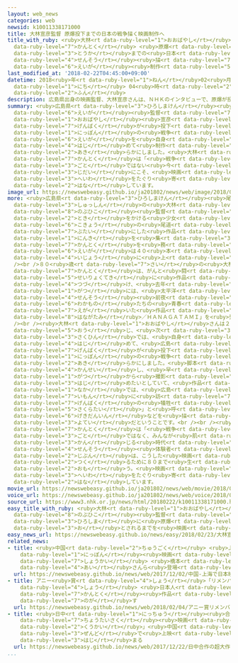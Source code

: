 ```yaml
---
layout: web_news
categories: web
newsid: k10011338171000
title: 大林宣彦監督 原爆投下までの日本の戦争描く映画制作へ
title_with_ruby: <ruby>大林<rt data-ruby-level="1">おおばやし</rt></ruby><ruby>宣彦<rt data-ruby-level="8">のぶひこ</rt></ruby><ruby>監督<rt
  data-ruby-level="7">かんとく</rt></ruby> <ruby>原爆<rt data-ruby-level="7">げんばく</rt></ruby><ruby>投下<rt
  data-ruby-level="3">とうか</rt></ruby>までの<ruby>日本<rt data-ruby-level="1">にっぽん</rt></ruby>の<ruby>戦争<rt
  data-ruby-level="4">せんそう</rt></ruby><ruby>描<rt data-ruby-level="7">えが</rt></ruby>く<ruby>映画<rt
  data-ruby-level="6">えいが</rt></ruby><ruby>制作<rt data-ruby-level="5">せいさく</rt></ruby>へ
last_modified_at: '2018-02-22T04:45:00+09:00'
datetime: 2018<ruby>年<rt data-ruby-level="1">ねん</rt></ruby>02<ruby>月<rt data-ruby-level="1">がつ</rt></ruby>22<ruby>日<rt
  data-ruby-level="1">にち</rt></ruby> 04<ruby>時<rt data-ruby-level="2">じ</rt></ruby>45<ruby>分<rt
  data-ruby-level="2">ふん</rt></ruby>
description: 広島県出身の映画監督、大林宣彦さんは、ＮＨＫのインタビューで、原爆が投下されるまでの日本の戦争をテーマにした映画を自身として初めて制作すると明らかにしました。大林監督は「戦争がひと事ではない今の時代にこそ、映画で平和をたぐり寄せたい」と話しています。
summary: <ruby>広島県<rt data-ruby-level="3">ひろしまけん</rt></ruby><ruby>出身<rt data-ruby-level="3">しゅっしん</rt></ruby>の<ruby>映画<rt
  data-ruby-level="6">えいが</rt></ruby><ruby>監督<rt data-ruby-level="7">かんとく</rt></ruby>、<ruby>大林<rt
  data-ruby-level="1">おおばやし</rt></ruby><ruby>宣彦<rt data-ruby-level="8">のぶひこ</rt></ruby>さんは、ＮＨＫのインタビューで、<ruby>原爆<rt
  data-ruby-level="7">げんばく</rt></ruby>が<ruby>投下<rt data-ruby-level="3">とうか</rt></ruby>されるまでの<ruby>日本<rt
  data-ruby-level="1">にっぽん</rt></ruby>の<ruby>戦争<rt data-ruby-level="4">せんそう</rt></ruby>をテーマにした<ruby>映画<rt
  data-ruby-level="6">えいが</rt></ruby>を<ruby>自身<rt data-ruby-level="3">じしん</rt></ruby>として<ruby>初<rt
  data-ruby-level="4">はじ</rt></ruby>めて<ruby>制作<rt data-ruby-level="5">せいさく</rt></ruby>すると<ruby>明<rt
  data-ruby-level="2">あき</rt></ruby>らかにしました。<ruby>大林<rt data-ruby-level="1">おおばやし</rt></ruby><ruby>監督<rt
  data-ruby-level="7">かんとく</rt></ruby>は「<ruby>戦争<rt data-ruby-level="4">せんそう</rt></ruby>がひと<ruby>事<rt
  data-ruby-level="3">ごと</rt></ruby>ではない<ruby>今<rt data-ruby-level="2">いま</rt></ruby>の<ruby>時代<rt
  data-ruby-level="3">じだい</rt></ruby>にこそ、<ruby>映画<rt data-ruby-level="6">えいが</rt></ruby>で<ruby>平和<rt
  data-ruby-level="3">へいわ</rt></ruby>をたぐり<ruby>寄<rt data-ruby-level="5">よ</rt></ruby>せたい」と<ruby>話<rt
  data-ruby-level="2">はな</rt></ruby>しています。
image_url: https://newswebeasy.github.io/ja201802/news/web/image/2018/02/22/K10011338171_1802220454_1802220458_01_03.jpg
more: <ruby>広島県<rt data-ruby-level="3">ひろしまけん</rt></ruby><ruby>尾道市<rt data-ruby-level="8">おのみちし</rt></ruby><ruby>出身<rt
  data-ruby-level="3">しゅっしん</rt></ruby>の<ruby>大林<rt data-ruby-level="1">おおばやし</rt></ruby><ruby>宣彦<rt
  data-ruby-level="8">のぶひこ</rt></ruby><ruby>監督<rt data-ruby-level="7">かんとく</rt></ruby>は、「<ruby>時<rt
  data-ruby-level="2">とき</rt></ruby>をかける<ruby>少女<rt data-ruby-level="2">しょうじょ</rt></ruby>」など、<ruby>故郷<rt
  data-ruby-level="6">こきょう</rt></ruby>の<ruby>尾道<rt data-ruby-level="8">おのみち</rt></ruby>を<ruby>舞台<rt
  data-ruby-level="7">ぶたい</rt></ruby>にした<ruby>作品<rt data-ruby-level="3">さくひん</rt></ruby>などで<ruby>人気<rt
  data-ruby-level="1">にんき</rt></ruby>を<ruby>集<rt data-ruby-level="3">あつ</rt></ruby>め、これまで<ruby>監督<rt
  data-ruby-level="7">かんとく</rt></ruby>を<ruby>務<rt data-ruby-level="5">つと</rt></ruby>めた<ruby>映画<rt
  data-ruby-level="6">えいが</rt></ruby>は４０<ruby>本<rt data-ruby-level="1">ほん</rt></ruby><ruby>以上<rt
  data-ruby-level="4">いじょう</rt></ruby>に<ruby>上<rt data-ruby-level="1">のぼ</rt></ruby>ります。<br
  /><br />８０<ruby>歳<rt data-ruby-level="7">さい</rt></ruby>の<ruby>大林<rt data-ruby-level="1">おおばやし</rt></ruby><ruby>監督<rt
  data-ruby-level="7">かんとく</rt></ruby>は、がんと<ruby>闘<rt data-ruby-level="7">たたか</rt></ruby>いながら<ruby>精力的<rt
  data-ruby-level="5">せいりょくてき</rt></ruby>に<ruby>作品<rt data-ruby-level="3">さくひん</rt></ruby>づくりを<ruby>続<rt
  data-ruby-level="4">つづ</rt></ruby>け、<ruby>去年<rt data-ruby-level="3">きょねん</rt></ruby>１２<ruby>月<rt
  data-ruby-level="1">がつ</rt></ruby>には、<ruby>太平洋<rt data-ruby-level="3">たいへいよう</rt></ruby><ruby>戦争<rt
  data-ruby-level="4">せんそう</rt></ruby><ruby>前夜<rt data-ruby-level="2">ぜんや</rt></ruby>の<ruby>若者<rt
  data-ruby-level="6">わかもの</rt></ruby>たちの<ruby>青春<rt data-ruby-level="2">せいしゅん</rt></ruby>を<ruby>描<rt
  data-ruby-level="7">えが</rt></ruby>いた<ruby>作品<rt data-ruby-level="3">さくひん</rt></ruby>、「<ruby>花筐<rt
  data-ruby-level="8">はながたみ</rt></ruby>／ＨＡＮＡＧＡＴＡＭＩ」を<ruby>発表<rt data-ruby-level="3">はっぴょう</rt></ruby>しました。<br
  /><br /><ruby>大林<rt data-ruby-level="1">おおばやし</rt></ruby>さんは２０<ruby>日<rt data-ruby-level="1">にち</rt></ruby>、ＮＨＫのインタビューに<ruby>応<rt
  data-ruby-level="5">おう</rt></ruby>じ、<ruby>次<rt data-ruby-level="3">つぎ</rt></ruby>の<ruby>作品<rt
  data-ruby-level="3">さくひん</rt></ruby>では、<ruby>自身<rt data-ruby-level="3">じしん</rt></ruby>として<ruby>初<rt
  data-ruby-level="4">はじ</rt></ruby>めて、<ruby>広島<rt data-ruby-level="3">ひろしま</rt></ruby>に<ruby>原爆<rt
  data-ruby-level="7">げんばく</rt></ruby>が<ruby>投下<rt data-ruby-level="3">とうか</rt></ruby>されるまでの<ruby>日本<rt
  data-ruby-level="1">にっぽん</rt></ruby>の<ruby>戦争<rt data-ruby-level="4">せんそう</rt></ruby>をテーマにすると<ruby>明<rt
  data-ruby-level="2">あき</rt></ruby>らかにしました。<ruby>脚本<rt data-ruby-level="7">きゃくほん</rt></ruby>はほぼ<ruby>完成<rt
  data-ruby-level="4">かんせい</rt></ruby>し、<ruby>早<rt data-ruby-level="1">はや</rt></ruby>ければことし５<ruby>月<rt
  data-ruby-level="1">がつ</rt></ruby>から<ruby>撮影<rt data-ruby-level="7">さつえい</rt></ruby>を<ruby>始<rt
  data-ruby-level="3">はじ</rt></ruby>めたいとしていて、<ruby>作品<rt data-ruby-level="3">さくひん</rt></ruby>の<ruby>中<rt
  data-ruby-level="1">なか</rt></ruby>では、<ruby>広島<rt data-ruby-level="3">ひろしま</rt></ruby>を<ruby>慰問<rt
  data-ruby-level="7">いもん</rt></ruby>に<ruby>訪<rt data-ruby-level="7">おとず</rt></ruby>れ<ruby>原爆<rt
  data-ruby-level="7">げんばく</rt></ruby>の<ruby>犠牲<rt data-ruby-level="7">ぎせい</rt></ruby>となった「<ruby>桜隊<rt
  data-ruby-level="5">さくらたい</rt></ruby>」と<ruby>呼<rt data-ruby-level="6">よ</rt></ruby>ばれる<ruby>劇団員<rt
  data-ruby-level="6">げきだんいん</rt></ruby>などを<ruby>描<rt data-ruby-level="7">えが</rt></ruby>く<ruby>予定<rt
  data-ruby-level="3">よてい</rt></ruby>だということです。<br /><br /><ruby>大林<rt data-ruby-level="1">おおばやし</rt></ruby><ruby>監督<rt
  data-ruby-level="7">かんとく</rt></ruby>は「<ruby>戦争<rt data-ruby-level="4">せんそう</rt></ruby>がひと<ruby>事<rt
  data-ruby-level="3">ごと</rt></ruby>ではなく、みんなが<ruby>肌<rt data-ruby-level="7">はだ</rt></ruby>で<ruby>感<rt
  data-ruby-level="3">かん</rt></ruby>じる<ruby>時代<rt data-ruby-level="3">じだい</rt></ruby>になってしまった。<ruby>戦争<rt
  data-ruby-level="4">せんそう</rt></ruby><ruby>体験者<rt data-ruby-level="4">たいけんしゃ</rt></ruby>である<ruby>自分<rt
  data-ruby-level="2">じぶん</rt></ruby>は、こうした<ruby>映画<rt data-ruby-level="6">えいが</rt></ruby>を<ruby>作<rt
  data-ruby-level="2">つく</rt></ruby>るために８０まで<ruby>生<rt data-ruby-level="1">い</rt></ruby>かされたのだと<ruby>思<rt
  data-ruby-level="2">おも</rt></ruby>う。<ruby>映画<rt data-ruby-level="6">えいが</rt></ruby>で<ruby>平和<rt
  data-ruby-level="3">へいわ</rt></ruby>をたぐり<ruby>寄<rt data-ruby-level="5">よ</rt></ruby>せたい」と<ruby>話<rt
  data-ruby-level="2">はな</rt></ruby>しています。
movie_url: https://newswebeasy.github.io/ja201802/news/web/movie/2018/02/22/k10011338171_201802220454_201802220458.mp4
voice_url: https://newswebeasy.github.io/ja201802/news/web/voice/2018/02/22/k10011338171_201802220454_201802220458.mp3
source_url: https://www3.nhk.or.jp/news/html/20180222/k10011338171000.html
easy_title_with_ruby: <ruby>大林<rt data-ruby-level="1">おおばやし</rt></ruby><ruby>宣彦<rt
  data-ruby-level="8">のぶひこ</rt></ruby><ruby>監督<rt data-ruby-level="7">かんとく</rt></ruby>「<ruby>広島<rt
  data-ruby-level="3">ひろしま</rt></ruby>に<ruby>原爆<rt data-ruby-level="7">げんばく</rt></ruby>が<ruby>落<rt
  data-ruby-level="3">お</rt></ruby>とされるまでを<ruby>映画<rt data-ruby-level="6">えいが</rt></ruby>にする」
easy_news_url: https://newswebeasy.github.io/news/easy/2018/02/23/大林宣彦監督広島に原爆が落とされるまでを映画にする
related_news:
- title: <ruby>中国<rt data-ruby-level="2">ちゅうごく</rt></ruby> <ruby>上海<rt data-ruby-level="8">しゃんはい</rt></ruby>で<ruby>日本<rt
    data-ruby-level="1">にっぽん</rt></ruby><ruby>映画<rt data-ruby-level="6">えいが</rt></ruby><ruby>紹介<rt
    data-ruby-level="7">しょうかい</rt></ruby> <ruby>橋本<rt data-ruby-level="3">はしもと</rt></ruby><ruby>愛<rt
    data-ruby-level="4">あい</rt></ruby>さんら<ruby>登場<rt data-ruby-level="3">とうじょう</rt></ruby>
  url: https://newswebeasy.github.io/news/web/2017/12/02/中国-上海で日本映画紹介-橋本愛さんら登場
- title: アニー<ruby>賞<rt data-ruby-level="4">しょう</rt></ruby>「リメンバー・ミー」が<ruby>最多<rt data-ruby-level="4">さいた</rt></ruby>11<ruby>賞<rt
    data-ruby-level="4">しょう</rt></ruby> <ruby>日本人<rt data-ruby-level="1">にほんじん</rt></ruby><ruby>監督<rt
    data-ruby-level="7">かんとく</rt></ruby><ruby>作品<rt data-ruby-level="3">さくひん</rt></ruby>は<ruby>逃<rt
    data-ruby-level="7">のが</rt></ruby>す
  url: https://newswebeasy.github.io/news/web/2018/02/04/アニー賞リメンバーミーが最多11賞-日本人監督作品は逃す
- title: <ruby>日中<rt data-ruby-level="1">にっちゅう</rt></ruby><ruby>合作<rt data-ruby-level="2">がっさく</rt></ruby>の<ruby>超大作<rt
    data-ruby-level="7">ちょうたいさく</rt></ruby><ruby>映画<rt data-ruby-level="6">えいが</rt></ruby>「<ruby>空海<rt
    data-ruby-level="2">くうかい</rt></ruby>」<ruby>中国<rt data-ruby-level="2">ちゅうごく</rt></ruby><ruby>全土<rt
    data-ruby-level="3">ぜんど</rt></ruby>で<ruby>上映<rt data-ruby-level="6">じょうえい</rt></ruby><ruby>始<rt
    data-ruby-level="3">はじ</rt></ruby>まる
  url: https://newswebeasy.github.io/news/web/2017/12/22/日中合作の超大作映画空海中国全土で上映始まる
...
```

